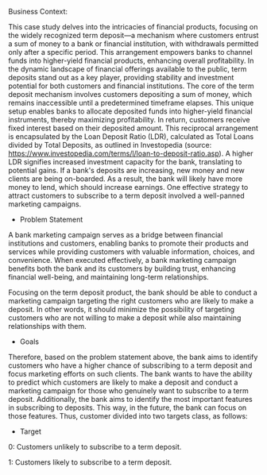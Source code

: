 Business Context:

This case study delves into the intricacies of financial products, focusing on the widely recognized term deposit—a mechanism where customers entrust a sum of money to a bank or financial institution, with withdrawals permitted only after a specific period. This arrangement empowers banks to channel funds into higher-yield financial products, enhancing overall profitability. In the dynamic landscape of financial offerings available to the public, term deposits stand out as a key player, providing stability and investment potential for both customers and financial institutions. The core of the term deposit mechanism involves customers depositing a sum of money, which remains inaccessible until a predetermined timeframe elapses. This unique setup enables banks to allocate deposited funds into higher-yield financial instruments, thereby maximizing profitability. In return, customers receive fixed interest based on their deposited amount. This reciprocal arrangement is encapsulated by the Loan Deposit Ratio (LDR), calculated as Total Loans divided by Total Deposits, as outlined in Investopedia (source: https://www.investopedia.com/terms/l/loan-to-deposit-ratio.asp). A higher LDR signifies increased investment capacity for the bank, translating to potential gains. If a bank's deposits are increasing, new money and new clients are being on-boarded. As a result, the bank will likely have more money to lend, which should increase earnings. One effective strategy to attract customers to subscribe to a term deposit involved a well-panned marketing campaigns.

- Problem Statement

A bank marketing campaign serves as a bridge between financial institutions and customers, enabling banks to promote their products and services while providing customers with valuable information, choices, and convenience. When executed effectively, a bank marketing campaign benefits both the bank and its customers by building trust, enhancing financial well-being, and maintaining long-term relationships.

Focusing on the term deposit product, the bank should be able to conduct a marketing campaign targeting the right customers who are likely to make a deposit. In other words, it should minimize the possibility of targeting customers who are not willing to make a deposit while also maintaining relationships with them.

- Goals

Therefore, based on the problem statement above, the bank aims to identify customers who have a higher chance of subscribing to a term deposit and focus marketing efforts on such clients. The bank wants to have the ability to predict which customers are likely to make a deposit and conduct a marketing campaign for those who genuinely want to subscribe to a term deposit. Additionally, the bank aims to identify the most important features in subscribing to deposits. This way, in the future, the bank can focus on those features. Thus, customer divided into two targets class, as follows:

- Target

0: Customers unlikely to subscribe to a term deposit.

1: Customers likely to subscribe to a term deposit.
